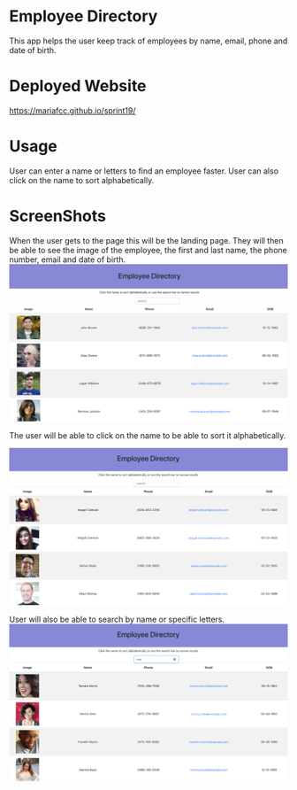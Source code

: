 # Employee Directory

This app helps the user keep track of employees by name, email, phone and date of birth. 

# Deployed Website
 https://mariafcc.github.io/sprint19/

# Usage

User can enter a name or letters to find an employee faster. User can also click on the name to sort alphabetically. 


# ScreenShots
When the user gets to the page this will be the landing page. They will then be able to see the image of the employee, the first and last name, the phone number, email and date of birth.
![](img/landing.png)

The user will be able to click on the name to be able to sort it alphabetically. 

![](img/alpha.png)

User will also be able to search by name or specific letters.
![](img/search.png)